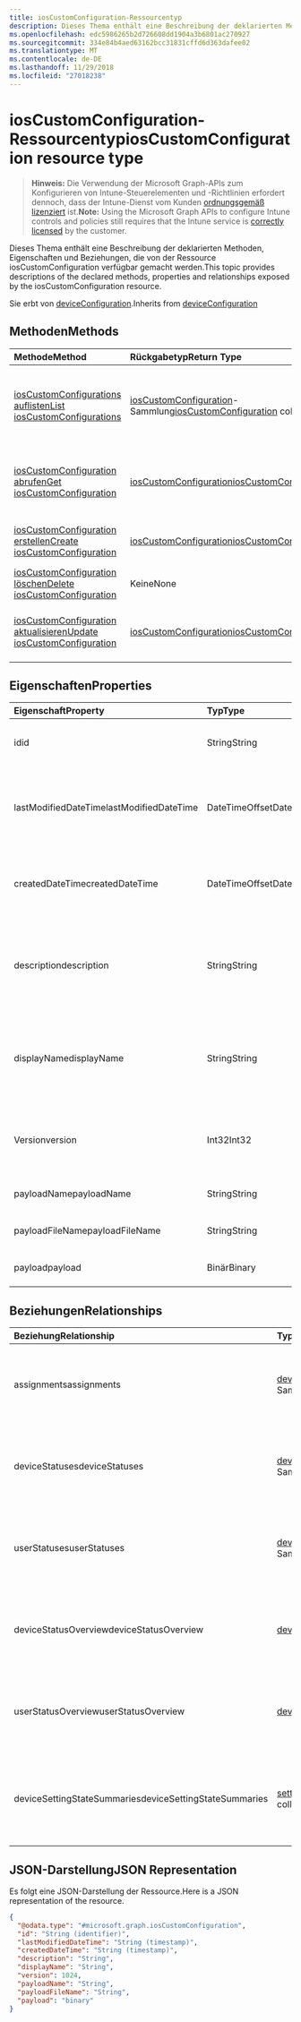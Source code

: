 ```yaml
---
title: iosCustomConfiguration-Ressourcentyp
description: Dieses Thema enthält eine Beschreibung der deklarierten Methoden, Eigenschaften und Beziehungen, die von der Ressource iosCustomConfiguration verfügbar gemacht werden.
ms.openlocfilehash: edc5986265b2d726608dd1904a3b6801ac270927
ms.sourcegitcommit: 334e84b4aed63162bcc31831cffd6d363dafee02
ms.translationtype: MT
ms.contentlocale: de-DE
ms.lasthandoff: 11/29/2018
ms.locfileid: "27018238"
---
```

# <a name="ioscustomconfiguration-resource-type"></a><span data-ttu-id="8a323-103">iosCustomConfiguration-Ressourcentyp</span><span class="sxs-lookup"><span data-stu-id="8a323-103">iosCustomConfiguration resource type</span></span>

> <span data-ttu-id="8a323-104">**Hinweis:** Die Verwendung der Microsoft Graph-APIs zum Konfigurieren von Intune-Steuerelementen und -Richtlinien erfordert dennoch, dass der Intune-Dienst vom Kunden [ordnungsgemäß lizenziert](https://go.microsoft.com/fwlink/?linkid=839381) ist.</span><span class="sxs-lookup"><span data-stu-id="8a323-104">**Note:** Using the Microsoft Graph APIs to configure Intune controls and policies still requires that the Intune service is [correctly licensed](https://go.microsoft.com/fwlink/?linkid=839381) by the customer.</span></span>

<span data-ttu-id="8a323-105">Dieses Thema enthält eine Beschreibung der deklarierten Methoden, Eigenschaften und Beziehungen, die von der Ressource iosCustomConfiguration verfügbar gemacht werden.</span><span class="sxs-lookup"><span data-stu-id="8a323-105">This topic provides descriptions of the declared methods, properties and relationships exposed by the iosCustomConfiguration resource.</span></span>

<span data-ttu-id="8a323-106">Sie erbt von [deviceConfiguration](../resources/intune-deviceconfig-deviceconfiguration.md).</span><span class="sxs-lookup"><span data-stu-id="8a323-106">Inherits from [deviceConfiguration](../resources/intune-deviceconfig-deviceconfiguration.md)</span></span>

## <a name="methods"></a><span data-ttu-id="8a323-107">Methoden</span><span class="sxs-lookup"><span data-stu-id="8a323-107">Methods</span></span>
|<span data-ttu-id="8a323-108">Methode</span><span class="sxs-lookup"><span data-stu-id="8a323-108">Method</span></span>|<span data-ttu-id="8a323-109">Rückgabetyp</span><span class="sxs-lookup"><span data-stu-id="8a323-109">Return Type</span></span>|<span data-ttu-id="8a323-110">Beschreibung</span><span class="sxs-lookup"><span data-stu-id="8a323-110">Description</span></span>|
|:---|:---|:---|
|[<span data-ttu-id="8a323-111">iosCustomConfigurations auflisten</span><span class="sxs-lookup"><span data-stu-id="8a323-111">List iosCustomConfigurations</span></span>](../api/intune-deviceconfig-ioscustomconfiguration-list.md)|<span data-ttu-id="8a323-112">[iosCustomConfiguration](../resources/intune-deviceconfig-ioscustomconfiguration.md)-Sammlung</span><span class="sxs-lookup"><span data-stu-id="8a323-112">[iosCustomConfiguration](../resources/intune-deviceconfig-ioscustomconfiguration.md) collection</span></span>|<span data-ttu-id="8a323-113">Auflisten von Eigenschaften und Beziehungen der [iosCustomConfiguration](../resources/intune-deviceconfig-ioscustomconfiguration.md)-Objekte.</span><span class="sxs-lookup"><span data-stu-id="8a323-113">List properties and relationships of the [iosCustomConfiguration](../resources/intune-deviceconfig-ioscustomconfiguration.md) objects.</span></span>|
|[<span data-ttu-id="8a323-114">iosCustomConfiguration abrufen</span><span class="sxs-lookup"><span data-stu-id="8a323-114">Get iosCustomConfiguration</span></span>](../api/intune-deviceconfig-ioscustomconfiguration-get.md)|[<span data-ttu-id="8a323-115">iosCustomConfiguration</span><span class="sxs-lookup"><span data-stu-id="8a323-115">iosCustomConfiguration</span></span>](../resources/intune-deviceconfig-ioscustomconfiguration.md)|<span data-ttu-id="8a323-116">Lesen von Eigenschaften und Beziehungen des [iosCustomConfiguration](../resources/intune-deviceconfig-ioscustomconfiguration.md)-Objekts.</span><span class="sxs-lookup"><span data-stu-id="8a323-116">Read properties and relationships of the [iosCustomConfiguration](../resources/intune-deviceconfig-ioscustomconfiguration.md) object.</span></span>|
|[<span data-ttu-id="8a323-117">iosCustomConfiguration erstellen</span><span class="sxs-lookup"><span data-stu-id="8a323-117">Create iosCustomConfiguration</span></span>](../api/intune-deviceconfig-ioscustomconfiguration-create.md)|[<span data-ttu-id="8a323-118">iosCustomConfiguration</span><span class="sxs-lookup"><span data-stu-id="8a323-118">iosCustomConfiguration</span></span>](../resources/intune-deviceconfig-ioscustomconfiguration.md)|<span data-ttu-id="8a323-119">Erstellen eines neuen [iosCustomConfiguration](../resources/intune-deviceconfig-ioscustomconfiguration.md)-Objekts.</span><span class="sxs-lookup"><span data-stu-id="8a323-119">Create a new [iosCustomConfiguration](../resources/intune-deviceconfig-ioscustomconfiguration.md) object.</span></span>|
|[<span data-ttu-id="8a323-120">iosCustomConfiguration löschen</span><span class="sxs-lookup"><span data-stu-id="8a323-120">Delete iosCustomConfiguration</span></span>](../api/intune-deviceconfig-ioscustomconfiguration-delete.md)|<span data-ttu-id="8a323-121">Keine</span><span class="sxs-lookup"><span data-stu-id="8a323-121">None</span></span>|<span data-ttu-id="8a323-122">Löscht eine [iosCustomConfiguration](../resources/intune-deviceconfig-ioscustomconfiguration.md).</span><span class="sxs-lookup"><span data-stu-id="8a323-122">Deletes a [iosCustomConfiguration](../resources/intune-deviceconfig-ioscustomconfiguration.md).</span></span>|
|[<span data-ttu-id="8a323-123">iosCustomConfiguration aktualisieren</span><span class="sxs-lookup"><span data-stu-id="8a323-123">Update iosCustomConfiguration</span></span>](../api/intune-deviceconfig-ioscustomconfiguration-update.md)|[<span data-ttu-id="8a323-124">iosCustomConfiguration</span><span class="sxs-lookup"><span data-stu-id="8a323-124">iosCustomConfiguration</span></span>](../resources/intune-deviceconfig-ioscustomconfiguration.md)|<span data-ttu-id="8a323-125">Aktualisieren der Eigenschaften eines [iosCustomConfiguration](../resources/intune-deviceconfig-ioscustomconfiguration.md)-Objekts.</span><span class="sxs-lookup"><span data-stu-id="8a323-125">Update the properties of a [iosCustomConfiguration](../resources/intune-deviceconfig-ioscustomconfiguration.md) object.</span></span>|

## <a name="properties"></a><span data-ttu-id="8a323-126">Eigenschaften</span><span class="sxs-lookup"><span data-stu-id="8a323-126">Properties</span></span>
|<span data-ttu-id="8a323-127">Eigenschaft</span><span class="sxs-lookup"><span data-stu-id="8a323-127">Property</span></span>|<span data-ttu-id="8a323-128">Typ</span><span class="sxs-lookup"><span data-stu-id="8a323-128">Type</span></span>|<span data-ttu-id="8a323-129">Beschreibung</span><span class="sxs-lookup"><span data-stu-id="8a323-129">Description</span></span>|
|:---|:---|:---|
|<span data-ttu-id="8a323-130">id</span><span class="sxs-lookup"><span data-stu-id="8a323-130">id</span></span>|<span data-ttu-id="8a323-131">String</span><span class="sxs-lookup"><span data-stu-id="8a323-131">String</span></span>|<span data-ttu-id="8a323-132">Schlüssel der Entität</span><span class="sxs-lookup"><span data-stu-id="8a323-132">Key of the entity.</span></span> <span data-ttu-id="8a323-133">Geerbt von [deviceConfiguration](../resources/intune-deviceconfig-deviceconfiguration.md).</span><span class="sxs-lookup"><span data-stu-id="8a323-133">Inherited from [deviceConfiguration](../resources/intune-deviceconfig-deviceconfiguration.md)</span></span>|
|<span data-ttu-id="8a323-134">lastModifiedDateTime</span><span class="sxs-lookup"><span data-stu-id="8a323-134">lastModifiedDateTime</span></span>|<span data-ttu-id="8a323-135">DateTimeOffset</span><span class="sxs-lookup"><span data-stu-id="8a323-135">DateTimeOffset</span></span>|<span data-ttu-id="8a323-136">Datum und Uhrzeit der letzten Änderung des Objekts.</span><span class="sxs-lookup"><span data-stu-id="8a323-136">DateTime the object was last modified.</span></span> <span data-ttu-id="8a323-137">Geerbt von [deviceConfiguration](../resources/intune-deviceconfig-deviceconfiguration.md).</span><span class="sxs-lookup"><span data-stu-id="8a323-137">Inherited from [deviceConfiguration](../resources/intune-deviceconfig-deviceconfiguration.md)</span></span>|
|<span data-ttu-id="8a323-138">createdDateTime</span><span class="sxs-lookup"><span data-stu-id="8a323-138">createdDateTime</span></span>|<span data-ttu-id="8a323-139">DateTimeOffset</span><span class="sxs-lookup"><span data-stu-id="8a323-139">DateTimeOffset</span></span>|<span data-ttu-id="8a323-140">Datum und Uhrzeit der Erstellung des Objekts.</span><span class="sxs-lookup"><span data-stu-id="8a323-140">DateTime the object was created.</span></span> <span data-ttu-id="8a323-141">Geerbt von [deviceConfiguration](../resources/intune-deviceconfig-deviceconfiguration.md).</span><span class="sxs-lookup"><span data-stu-id="8a323-141">Inherited from [deviceConfiguration](../resources/intune-deviceconfig-deviceconfiguration.md)</span></span>|
|<span data-ttu-id="8a323-142">description</span><span class="sxs-lookup"><span data-stu-id="8a323-142">description</span></span>|<span data-ttu-id="8a323-143">String</span><span class="sxs-lookup"><span data-stu-id="8a323-143">String</span></span>|<span data-ttu-id="8a323-144">Beschreibung der Gerätekonfiguration (vom Administrator festgelegt).</span><span class="sxs-lookup"><span data-stu-id="8a323-144">Admin provided description of the Device Configuration.</span></span> <span data-ttu-id="8a323-145">Geerbt von [deviceConfiguration](../resources/intune-deviceconfig-deviceconfiguration.md).</span><span class="sxs-lookup"><span data-stu-id="8a323-145">Inherited from [deviceConfiguration](../resources/intune-deviceconfig-deviceconfiguration.md)</span></span>|
|<span data-ttu-id="8a323-146">displayName</span><span class="sxs-lookup"><span data-stu-id="8a323-146">displayName</span></span>|<span data-ttu-id="8a323-147">String</span><span class="sxs-lookup"><span data-stu-id="8a323-147">String</span></span>|<span data-ttu-id="8a323-148">Name der Gerätekonfiguration (vom Administrator festgelegt).</span><span class="sxs-lookup"><span data-stu-id="8a323-148">Admin provided name of the device configuration.</span></span> <span data-ttu-id="8a323-149">Geerbt von [deviceConfiguration](../resources/intune-deviceconfig-deviceconfiguration.md).</span><span class="sxs-lookup"><span data-stu-id="8a323-149">Inherited from [deviceConfiguration](../resources/intune-deviceconfig-deviceconfiguration.md)</span></span>|
|<span data-ttu-id="8a323-150">Version</span><span class="sxs-lookup"><span data-stu-id="8a323-150">version</span></span>|<span data-ttu-id="8a323-151">Int32</span><span class="sxs-lookup"><span data-stu-id="8a323-151">Int32</span></span>|<span data-ttu-id="8a323-152">Version der Gerätekonfiguration.</span><span class="sxs-lookup"><span data-stu-id="8a323-152">Version of the device configuration.</span></span> <span data-ttu-id="8a323-153">Geerbt von [deviceConfiguration](../resources/intune-deviceconfig-deviceconfiguration.md).</span><span class="sxs-lookup"><span data-stu-id="8a323-153">Inherited from [deviceConfiguration](../resources/intune-deviceconfig-deviceconfiguration.md)</span></span>|
|<span data-ttu-id="8a323-154">payloadName</span><span class="sxs-lookup"><span data-stu-id="8a323-154">payloadName</span></span>|<span data-ttu-id="8a323-155">String</span><span class="sxs-lookup"><span data-stu-id="8a323-155">String</span></span>|<span data-ttu-id="8a323-156">Name, der dem Benutzer angezeigt wird</span><span class="sxs-lookup"><span data-stu-id="8a323-156">Name that is displayed to the user.</span></span>|
|<span data-ttu-id="8a323-157">payloadFileName</span><span class="sxs-lookup"><span data-stu-id="8a323-157">payloadFileName</span></span>|<span data-ttu-id="8a323-158">String</span><span class="sxs-lookup"><span data-stu-id="8a323-158">String</span></span>|<span data-ttu-id="8a323-159">Name der Nutzlastdatei (\*.mobileconfig</span><span class="sxs-lookup"><span data-stu-id="8a323-159">Payload file name (\*.mobileconfig</span></span> | <span data-ttu-id="8a323-160">\*.xml)</span><span class="sxs-lookup"><span data-stu-id="8a323-160">\*.xml).</span></span>|
|<span data-ttu-id="8a323-161">payload</span><span class="sxs-lookup"><span data-stu-id="8a323-161">payload</span></span>|<span data-ttu-id="8a323-162">Binär</span><span class="sxs-lookup"><span data-stu-id="8a323-162">Binary</span></span>|<span data-ttu-id="8a323-163">Nutzlast</span><span class="sxs-lookup"><span data-stu-id="8a323-163">Payload.</span></span> <span data-ttu-id="8a323-164">(UTF8-codiertes Bytearray)</span><span class="sxs-lookup"><span data-stu-id="8a323-164">(UTF8 encoded byte array)</span></span>|

## <a name="relationships"></a><span data-ttu-id="8a323-165">Beziehungen</span><span class="sxs-lookup"><span data-stu-id="8a323-165">Relationships</span></span>
|<span data-ttu-id="8a323-166">Beziehung</span><span class="sxs-lookup"><span data-stu-id="8a323-166">Relationship</span></span>|<span data-ttu-id="8a323-167">Typ</span><span class="sxs-lookup"><span data-stu-id="8a323-167">Type</span></span>|<span data-ttu-id="8a323-168">Beschreibung</span><span class="sxs-lookup"><span data-stu-id="8a323-168">Description</span></span>|
|:---|:---|:---|
|<span data-ttu-id="8a323-169">assignments</span><span class="sxs-lookup"><span data-stu-id="8a323-169">assignments</span></span>|<span data-ttu-id="8a323-170">[deviceConfigurationAssignment](../resources/intune-deviceconfig-deviceconfigurationassignment.md)-Sammlung</span><span class="sxs-lookup"><span data-stu-id="8a323-170">[deviceConfigurationAssignment](../resources/intune-deviceconfig-deviceconfigurationassignment.md) collection</span></span>|<span data-ttu-id="8a323-171">Liste der Zuweisungen für das Gerätekonfigurationsprofil.</span><span class="sxs-lookup"><span data-stu-id="8a323-171">The list of assignments for the device configuration profile.</span></span> <span data-ttu-id="8a323-172">Geerbt von [deviceConfiguration](../resources/intune-deviceconfig-deviceconfiguration.md).</span><span class="sxs-lookup"><span data-stu-id="8a323-172">Inherited from [deviceConfiguration](../resources/intune-deviceconfig-deviceconfiguration.md)</span></span>|
|<span data-ttu-id="8a323-173">deviceStatuses</span><span class="sxs-lookup"><span data-stu-id="8a323-173">deviceStatuses</span></span>|<span data-ttu-id="8a323-174">[deviceConfigurationDeviceStatus](../resources/intune-deviceconfig-deviceconfigurationdevicestatus.md)-Sammlung</span><span class="sxs-lookup"><span data-stu-id="8a323-174">[deviceConfigurationDeviceStatus](../resources/intune-deviceconfig-deviceconfigurationdevicestatus.md) collection</span></span>|<span data-ttu-id="8a323-175">Installationsstatus der Gerätekonfiguration nach Gerät.</span><span class="sxs-lookup"><span data-stu-id="8a323-175">Device configuration installation status by device.</span></span> <span data-ttu-id="8a323-176">Geerbt von [deviceConfiguration](../resources/intune-deviceconfig-deviceconfiguration.md).</span><span class="sxs-lookup"><span data-stu-id="8a323-176">Inherited from [deviceConfiguration](../resources/intune-deviceconfig-deviceconfiguration.md)</span></span>|
|<span data-ttu-id="8a323-177">userStatuses</span><span class="sxs-lookup"><span data-stu-id="8a323-177">userStatuses</span></span>|<span data-ttu-id="8a323-178">[deviceConfigurationUserStatus](../resources/intune-deviceconfig-deviceconfigurationuserstatus.md)-Sammlung</span><span class="sxs-lookup"><span data-stu-id="8a323-178">[deviceConfigurationUserStatus](../resources/intune-deviceconfig-deviceconfigurationuserstatus.md) collection</span></span>|<span data-ttu-id="8a323-179">Gerät Konfiguration Installationsstatus durch Benutzer.</span><span class="sxs-lookup"><span data-stu-id="8a323-179">Device configuration installation status by user.</span></span> <span data-ttu-id="8a323-180">Geerbt von [deviceConfiguration](../resources/intune-deviceconfig-deviceconfiguration.md).</span><span class="sxs-lookup"><span data-stu-id="8a323-180">Inherited from [deviceConfiguration](../resources/intune-deviceconfig-deviceconfiguration.md)</span></span>|
|<span data-ttu-id="8a323-181">deviceStatusOverview</span><span class="sxs-lookup"><span data-stu-id="8a323-181">deviceStatusOverview</span></span>|[<span data-ttu-id="8a323-182">deviceConfigurationDeviceOverview</span><span class="sxs-lookup"><span data-stu-id="8a323-182">deviceConfigurationDeviceOverview</span></span>](../resources/intune-deviceconfig-deviceconfigurationdeviceoverview.md)|<span data-ttu-id="8a323-183">Übersicht über den Status der Gerätekonfiguration nach Gerät. Geerbt von [deviceConfiguration](../resources/intune-deviceconfig-deviceconfiguration.md).</span><span class="sxs-lookup"><span data-stu-id="8a323-183">Device Configuration devices status overview Inherited from [deviceConfiguration](../resources/intune-deviceconfig-deviceconfiguration.md)</span></span>|
|<span data-ttu-id="8a323-184">userStatusOverview</span><span class="sxs-lookup"><span data-stu-id="8a323-184">userStatusOverview</span></span>|[<span data-ttu-id="8a323-185">deviceConfigurationUserOverview</span><span class="sxs-lookup"><span data-stu-id="8a323-185">deviceConfigurationUserOverview</span></span>](../resources/intune-deviceconfig-deviceconfigurationuseroverview.md)|<span data-ttu-id="8a323-186">Übersicht über den Status der Gerätekonfiguration nach Benutzer. Geerbt von [deviceConfiguration](../resources/intune-deviceconfig-deviceconfiguration.md).</span><span class="sxs-lookup"><span data-stu-id="8a323-186">Device Configuration users status overview Inherited from [deviceConfiguration](../resources/intune-deviceconfig-deviceconfiguration.md)</span></span>|
|<span data-ttu-id="8a323-187">deviceSettingStateSummaries</span><span class="sxs-lookup"><span data-stu-id="8a323-187">deviceSettingStateSummaries</span></span>|<span data-ttu-id="8a323-188"> [settingStateDeviceSummary](../resources/intune-deviceconfig-settingstatedevicesummary.md)-Sammlung</span><span class="sxs-lookup"><span data-stu-id="8a323-188">[settingStateDeviceSummary](../resources/intune-deviceconfig-settingstatedevicesummary.md) collection</span></span>|<span data-ttu-id="8a323-189">Übersicht über den Einstellungsstatus für die Gerätekonfiguration nach Gerät. Geerbt von [deviceConfiguration](../resources/intune-deviceconfig-deviceconfiguration.md)</span><span class="sxs-lookup"><span data-stu-id="8a323-189">Device Configuration Setting State Device Summary Inherited from [deviceConfiguration](../resources/intune-deviceconfig-deviceconfiguration.md)</span></span>|

## <a name="json-representation"></a><span data-ttu-id="8a323-190">JSON-Darstellung</span><span class="sxs-lookup"><span data-stu-id="8a323-190">JSON Representation</span></span>
<span data-ttu-id="8a323-191">Es folgt eine JSON-Darstellung der Ressource.</span><span class="sxs-lookup"><span data-stu-id="8a323-191">Here is a JSON representation of the resource.</span></span>
<!-- {
  "blockType": "resource",
  "keyProperty": "id",
  "@odata.type": "microsoft.graph.iosCustomConfiguration"
}
-->
``` json
{
  "@odata.type": "#microsoft.graph.iosCustomConfiguration",
  "id": "String (identifier)",
  "lastModifiedDateTime": "String (timestamp)",
  "createdDateTime": "String (timestamp)",
  "description": "String",
  "displayName": "String",
  "version": 1024,
  "payloadName": "String",
  "payloadFileName": "String",
  "payload": "binary"
}
```



